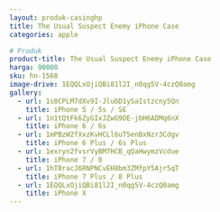 ```yaml
---
layout: produk-casinghp
title: The Usual Suspect Enemy iPhone Case
categories: apple

# Produk
product-title: The Usual Suspect Enemy iPhone Case
harga: 90000
sku: hn-1568
image-drive: 1EQQLxOjiQBi81l2I_n0qg5V-4czQ0amg
gallery:
  - url: 1s0CPLM7dXv9I-JlubD1ySaIstzcny5Qn
    title: iPhone 5 / 5s / SE
  - url: 1n1tQtFk6ZyGIxJZwG9OE-jbH6ADMq6nX
    title: iPhone 6 / 6s
  - url: 1mPBzW2fXxzKvHCLl6uT5enBxNzr3Cdgv
    title: iPhone 6 Plus / 6s Plus
  - url: 1exryn2fvsrVyBM7HCB_qQaHwymzVcdue
    title: iPhone 7 / 8
  - url: 1hT0racJ6RNPNCvEH8bm3ZMfpY5Ajr5qT
    title: iPhone 7 Plus / 8 Plus
  - url: 1EQQLxOjiQBi81l2I_n0qg5V-4czQ0amg
    title: iPhone X
---
```

